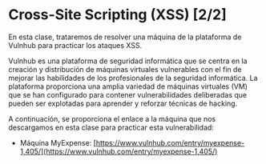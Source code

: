 # Cross-Site Scripting (XSS) [2/2]

En esta clase, trataremos de resolver una máquina de la plataforma de Vulnhub para practicar los ataques XSS.

Vulnhub es una plataforma de seguridad informática que se centra en la creación y distribución de máquinas virtuales vulnerables con el fin de mejorar las habilidades de los profesionales de la seguridad informática. La plataforma proporciona una amplia variedad de máquinas virtuales (VM) que se han configurado para contener vulnerabilidades deliberadas que pueden ser explotadas para aprender y reforzar técnicas de hacking.

A continuación, se proporciona el enlace a la máquina que nos descargamos en esta clase para practicar esta vulnerabilidad:

* Máquina MyExpense: [https://www.vulnhub.com/entry/myexpense-1,405/](https://www.vulnhub.com/entry/myexpense-1,405/)
